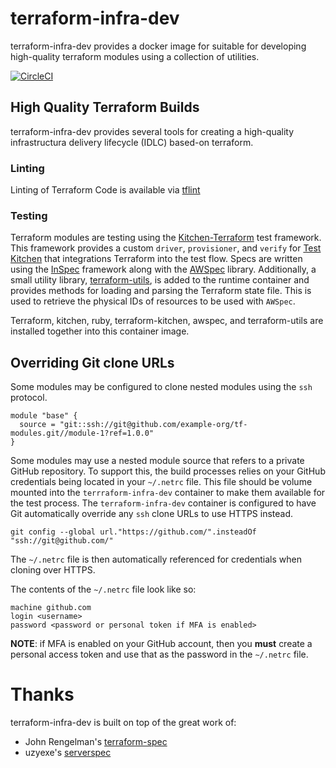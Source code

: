 # terraform-infra-dev

terraform-infra-dev provides a docker image for suitable for developing high-quality terraform modules using a collection of utilities.

[![CircleCI](https://circleci.com/gh/qualimente/terraform-infra-dev.svg?style=svg)](https://circleci.com/gh/qualimente/terraform-infra-dev)

## High Quality Terraform Builds

terraform-infra-dev provides several tools for creating a high-quality infrastructura delivery lifecycle (IDLC) based-on terraform.

### Linting ###

Linting of Terraform Code is available via [tflint](https://github.com/wata727/tflint)

### Testing ###

Terraform modules are testing using the 
[Kitchen-Terraform](https://github.com/newcontext-oss/kitchen-terraform)
test framework.
This framework provides a custom `driver`, `provisioner`, and `verify` for
[Test Kitchen](http://kitchen.ci/) that integrations Terraform into the
test flow.
Specs are written using the [InSpec](http://inspec.io/) framework along with
the [AWSpec](https://github.com/k1LoW/awspec) library.
Additionally, a small utility library, 
[terraform-utils](https://github.com/johnrengelman/terraform-spec/tree/vendor/gems/terraform-utils),
is added to the runtime container and provides methods for loading and parsing
the Terraform state file.
This is used to retrieve the physical IDs of resources to be used with `AWSpec`.

Terraform, kitchen, ruby, terraform-kitchen, awspec, and terraform-utils are
installed together into this container image.

## Overriding Git clone URLs

Some modules may be configured to clone nested modules using the `ssh` protocol.

```
module "base" {
  source = "git::ssh://git@github.com/example-org/tf-modules.git//module-1?ref=1.0.0"
}
```

Some modules may use a nested module source that refers to a private GitHub 
repository. To support this, the build processes relies on your GitHub 
credentials being located in your `~/.netrc` file. 
This file should be volume mounted into the `terrraform-infra-dev` container
to make them available for the test process.
The `terraform-infra-dev` container is configured to have Git automatically 
override any `ssh` clone URLs to use HTTPS instead. 

```
git config --global url."https://github.com/".insteadOf "ssh://git@github.com/"
```

The `~/.netrc` file is then automatically referenced for credentials when
cloning over HTTPS.

The contents of the `~/.netrc` file look like so:

```
machine github.com
login <username>
password <password or personal token if MFA is enabled>
```

**NOTE**: if MFA is enabled on your GitHub account, then you **must** create a 
personal access token and use that as the password in the `~/.netrc` file.

# Thanks #

terraform-infra-dev is built on top of the great work of:

* John Rengelman's [terraform-spec](https://github.com/johnrengelman/terraform-spec)
* uzyexe's [serverspec](https://github.com/uzyexe/dockerfile-serverspec)
 